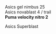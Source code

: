 Asics gel nimbus 25  
Asics novablast 4 / trail  
**Puma velocity nitro 2**

Asics Superblast

&nbsp;